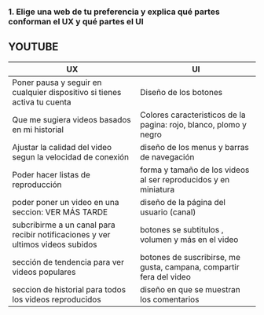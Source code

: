 ### 1. Elige una web de tu preferencia y explica qué partes conforman el UX y qué partes el UI

## YOUTUBE

|       UX      |       UI      |
| ------------- | ------------- |
| Poner pausa y seguir en cualquier dispositivo si tienes activa tu cuenta | Diseño de los botones  |
| Que me sugiera videos basados en mi historial | Colores caracteristicos de la pagina:  rojo, blanco, plomo y negro |
| Ajustar la calidad del video segun la velocidad de conexión | diseño de los menus y barras de navegación |
|Poder hacer listas de reproducción | forma y tamaño de los videos al ser reproducidos y en miniatura |
| poder poner un video en una seccion: VER MÁS TARDE | diseño de la página del usuario (canal) |
| subcribirme a un canal para recibir notificaciones y ver ultimos videos subidos | botones se subtitulos , volumen y más en el video |
| sección de tendencia para ver videos populares | botones de suscribirse, me gusta, campana, compartir fera del video |
| seccion de historial para todos los videos reproducidos | diseño en que se muestran los comentarios |
